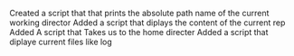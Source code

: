 Created a script that that prints the absolute path name of the current working director
Added a script that diplays the content of the current rep
Added A script that Takes us to the home directer
Added a script that diplaye current files like log
